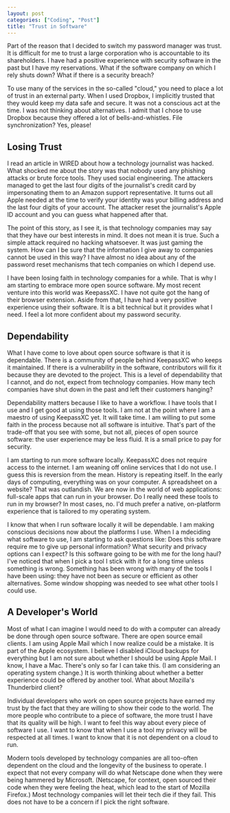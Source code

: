 ```yaml
---
layout: post
categories: ["Coding", "Post"]
title: "Trust in Software"
---
```


Part of the reason that I decided to switch my password manager was trust. It is difficult for me to trust a large corporation who is accountable to its shareholders. I have had a positive experience with security software in the past but I have my reservations. What if the software company on which I rely shuts down? What if there is a security breach?

To use many of the services in the so-called "cloud," you need to place a lot of trust in an external party. When I used Dropbox, I implicitly trusted that they would keep my data safe and secure. It was not a conscious act at the time. I was not thinking about alternatives. I admit that I chose to use Dropbox because they offered a lot of bells-and-whistles. File synchronization? Yes, please!

## Losing Trust

I read an article in WIRED about how a technology journalist was hacked. What shocked me about the story was that nobody used any phishing attacks or brute force tools. They used social engineering. The attackers managed to get the last four digits of the journalist's credit card by impersonating them to an Amazon support representative. It turns out all Apple needed at the time to verify your identity was your billing address and the last four digits of your account. The attacker reset the journalist's Apple ID account and you can guess what happened after that.

The point of this story, as I see it, is that technology companies may say that they have our best interests in mind. It does not mean it is true. Such a simple attack required no hacking whatsoever. It was just gaming the system. How can I be sure that the information I give away to companies cannot be used in this way? I have almost no idea about any of the password reset mechanisms that tech companies on which I depend use.

I have been losing faith in technology companies for a while. That is why I am starting to embrace more open source software. My most recent venture into this world was KeepassXC. I have not quite got the hang of their browser extension. Aside from that, I have had a very positive experience using their software. It is a bit technical but it provides what I need. I feel a lot more confident about my password security.

## Dependability

What I have come to love about open source software is that it is dependable. There is a community of people behind KeepassXC who keeps it maintained. If there is a vulnerability in the software, contributors will fix it because they are devoted to the project. This is a level of dependability that I cannot, and do not, expect from technology companies. How many tech companies have shut down in the past and left their customers hanging?

Dependability matters because I like to have a workflow. I have tools that I use and I get good at using those tools. I am not at the point where I am a maestro of using KeepassXC yet. It will take time. I am willing to put some faith in the process because not all software is intuitive. That's part of the trade-off that you see with some, but not all, pieces of open source software: the user experience may be less fluid. It is a small price to pay for security.

I am starting to run more software locally. KeepassXC does not require access to the internet. I am weaning off online services that I do not use. I guess this is reversion from the mean. History is repeating itself. In the early days of computing, everything was on your computer. A spreadsheet on a website? That was outlandish. We are now in the world of web applications: full-scale apps that can run in your browser. Do I really need these tools to run in my browser? In most cases, no. I'd much prefer a native, on-platform experience that is tailored to my operating system.

I know that when I run software locally it will be dependable. I am making conscious decisions now about the platforms I use. When I a mdeciding what software to use, I am starting to ask questions like: Does this software require me to give up personal information? What security and privacy options can I expect? Is this software going to be with me for the long haul? I've noticed that when I pick a tool I stick with it for a long time unless something is wrong. Something has been wrong with many of the tools I have been using: they have not been as secure or efficient as other alternatives. Some window shopping was needed to see what other tools I could use.

## A Developer's World

Most of what I can imagine I would need to do with a computer can already be done through open source software. There are open source email clients. I am using Apple Mail which I now realize could be a mistake. It is part of the Apple ecosystem. I believe I disabled iCloud backups for everything but I am not sure about whether I should be using Apple Mail. I know, I have a Mac. There's only so far I can take this. (I am considering an operating system change.) It is worth thinking about whether a better experience could be offered by another tool. What about Mozilla's Thunderbird client?

Individual developers who work on open source projects have earned my trust by the fact that they are willing to show their code to the world. The more people who contribute to a piece of software, the more trust I have that its quality will be high. I want to feel this way about every piece of software I use. I want to know that when I use a tool my privacy will be respected at all times. I want to know that it is not dependent on a cloud to run.

Modern tools developed by technology companies are all too-often dependent on the cloud and the longevity of the business to operate. I expect that not every company will do what Netscape done when they were being hammered by Microsoft. (Netscape, for context, open sourced their code when they were feeling the heat, which lead to the start of Mozilla Firefox.) Most technology companies will let their tech die if they fail. This does not have to be a concern if I pick the right software.